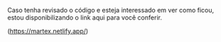 Caso tenha revisado o código e esteja interessado em ver como ficou, estou disponibilizando o link aqui para você conferir.

(https://martex.netlify.app/)

